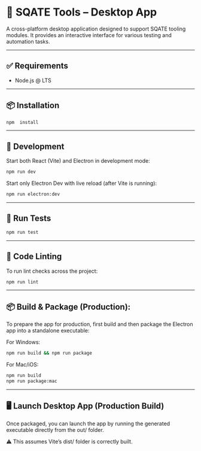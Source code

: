 # 🧾 SQATE Tools – Desktop App
A cross-platform desktop application designed to support SQATE tooling modules.
It provides an interactive interface for various testing and automation tasks.

---
## ✅ Requirements
- Node.js @ LTS
---
## 📦 Installation
```bash
npm  install
```

---
## 🚀 Development
Start both React (Vite) and Electron in development mode:

```bash
npm run dev
```
Start only Electron Dev with live reload (after Vite is running):

```bash
npm run electron:dev
```
---
## 🧪 Run Tests
```bash
npm run test
```
---
## 🧹 Code Linting

To run lint checks across the project:

```bash
npm run lint
```
---
## 📦 Build & Package (Production):
To prepare the app for production, first build and then package the Electron app into a standalone executable:

For Windows:
```bash
npm run build && npm run package
```
For Mac/iOS:
```bash
npm run build
npm run package:mac
```
---
## 🖥️ Launch Desktop App (Production Build)
Once packaged, you can launch the app by running the generated executable directly from the out/ folder.

⚠️ This assumes Vite’s dist/ folder is correctly built.
